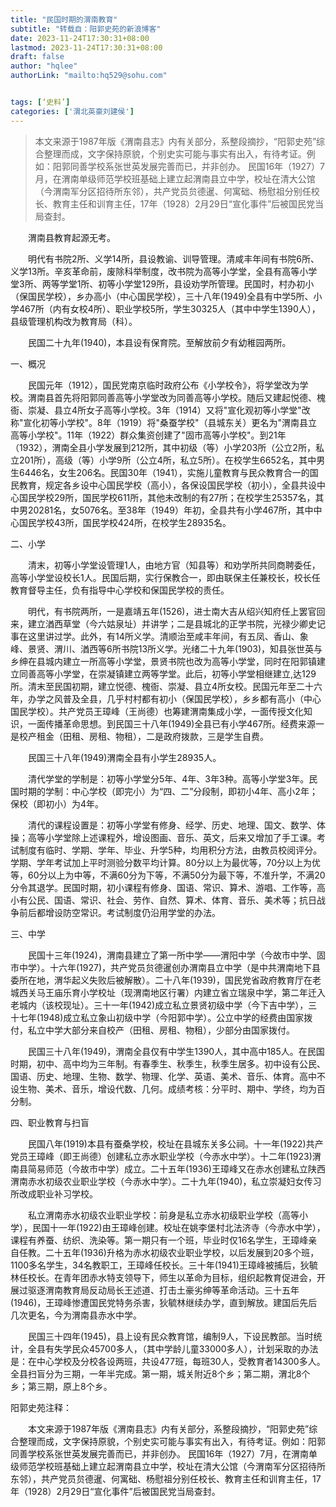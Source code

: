 ```yaml
---
title: "民国时期的渭南教育"
subtitle: "转载自：阳郭史苑的新浪博客"
date: 2023-11-24T17:30:31+08:00
lastmod: 2023-11-24T17:30:31+08:00
draft: false
author: "hqlee"
authorLink: "mailto:hq529@sohu.com"


tags: [‘史料’]
categories: ['渭北英豪刘建侯']
---
```


> 本文来源于1987年版《渭南县志》内有关部分，系整段摘抄，“阳郭史苑”综合整理而成，文字保持原貌，个别史实可能与事实有出入，有待考证。例如：阳郭同善学校系张世英发展完善而已，并非创办。
民国16年（1927）7月，在渭南单级师范学校班基础上建立起渭南县立中学，校址在清大公馆（今渭南军分区招待所东邻），共产党员贠德暹、何寓础、杨慰祖分别任校长、教育主任和训育主任，17年（1928）2月29日“宣化事件”后被国民党当局查封。


　　渭南县教育起源无考。

　　明代有书院2所、义学14所，县设教谕、训导管理。清咸丰年间有书院6所、义学13所。辛亥革命前，废除科举制度，改书院为高等小学堂，全县有高等小学堂3所、两等学堂1所、初等小学堂129所，县设劝学所管理。民国时，村办初小（保国民学校），乡办高小（中心国民学校），三十八年(1949)全县有中学5所、小学467所（内有女校4所）、职业学校5所，学生30325人（其中中学生1390人），县级管理机构改为教育局（科）。

　　民国二十九年(1940)，本县设有保育院。至解放前夕有幼稚园两所。


一、概况

　　民国元年（1912），国民党南京临时政府公布《小学校令》，将学堂改为学校。渭南县首先将阳郭同善高等小学堂改为同善高等小学校。随后又建起悦德、槐衙、崇凝、县立4所女子高等小学校。3年（1914）又将"宣化观初等小学堂"改称"宣化初等小学校"。8年（1919）将"桑蚕学校"（县城东关）更名为"渭南县立高等小学校"。11年（1922）群众集资创建了"固市高等小学校"。到21年（1932），渭南全县小学发展到212所，其中初级（等）小学203所（公立2所，私立201所），高级（等）小学9所（公立4所，私立5所）。在校学生6652名，其中男生6446名，女生206名。民国30年（1941），实施儿童教育与民众教育合一的国民教育，规定各乡设中心国民学校（高小），各保设国民学校（初小），全县共设中心国民学校29所，国民学校611所，其他未改制的有27所；在校学生25357名，其中男20281名，女5076名。至38年（1949）年初，全县共有小学467所，其中中心国民学校43所，国民学校424所，在校学生28935名。


二、小学

　　清末，初等小学堂设管理1人，由地方官（知县等）和劝学所共同商聘委任，高等小学堂设校长1人。民国后期，实行保教合一，即由联保主任兼校长，校长任教育督导主任，负有指导中心学校和保国民学校的责任。

　　明代，有书院两所，一是嘉靖五年(1526)，进士南大吉从绍兴知府任上罢官回来，建立湭西草堂（今六姑泉址）并讲学；二是县城北的正学书院，光禄少卿史记事在这里讲过学。此外，有14所义学。清顺治至咸丰年间，有五凤、香山、象峰、景贤、渭川、湭西等6所书院13所义学。光绪二十九年(1903)，知县张世英与乡绅在县城内建立一所高等小学堂，景贤书院也改为高等小学堂，同时在阳郭镇建立同善高等小学堂，在崇凝镇建立两等学堂。此后，初等小学堂相继建立,达129所。清末至民国初期，建立悦德、槐衙、崇凝、县立4所女校。民国元年至二十六年，办学之风普及全县，几乎村村都有初小（保国民学校），乡乡都有高小（中心国民学校）。共产党员王璋峰（王尚德）也筹建渭南集成小学，一面传授文化知识，一面传播革命思想。到民国三十八年(1949)全县已有小学467所。经费来源一是校产租金（田租、房租、物租），二是政府拨款，三是学生自费。

　　民国三十八年(1949)渭南全县有小学生28935人。

　　清代学堂的学制是：初等小学堂分5年、4年、3年3种。高等小学堂3年。民国时期的学制：中心学校（即完小）为“四、二”分段制，即初小4年、高小2年；保校（即初小）为4年。

　　清代的课程设置是：初等小学堂有修身、经学、历史、地理、国文、数学、体操；高等小学堂除上述课程外，增设图画、音乐、英文，后来又增加了手工课。考试制度有临时、学期、学年、毕业、升学5种，均用积分方法，由教员校阅评分。学期、学年考试加上平时测验分数平均计算。80分以上为最优等，70分以上为优等，60分以上为中等，不满60分为下等，不满50分为最下等，不准升学，不满20分令其退学。民国时期，初小课程有修身、国语、常识、算术、游唱、工作等，高小有公民、国语、常识、社会、劳作、自然、算术、体育、音乐、美术等；抗日战争前后都增设防空常识。考试制度仍沿用学堂的办法。


三、中学

　　民国十三年(1924)，渭南县建立了第一所中学——渭阳中学（今故市中学、固市中学）。十六年(1927)，共产党员贠德暹创办渭南县立中学（是中共渭南地下县委所在地，渭华起义失败后被解散）。二十八年(1939)，国民党省政府教育厅在老城西关马王庙乐育小学校址（现渭南地区行署）内建立省立瑞泉中学，第二年迁入老城内（该校现址）。三十一年(1942)成立私立景贤初级中学（今下吉中学），三十七年(1948)成立私立象山初级中学（今阳郭中学）。公立中学的经费由国家拨付，私立中学大部分来自校产（田租、房租、物租），少部分由国家拨付。

　　民国三十八年(1949)，渭南全县仅有中学生1390人，其中高中185人。在民国时期，初中、高中均为三年制。有春季生、秋季生，秋季生居多。初中设有公民、国语、历史、地理、生物、数学、物理、化学、英语、美术、音乐、体育。高中不设生物、美术、音乐，增设代数、几何。成绩考核：分平时、期中、学终，均为百分制。


四、职业教育与扫盲

　　民国八年(1919)本县有蚕桑学校，校址在县城东关多公祠。十一年(1922)共产党员王璋峰（即王尚德）创建私立赤水职业学校（今赤水中学）。十二年(1923)渭南县简易师范（今故市中学）成立。二十五年(1936)王璋峰又在赤水创建私立陕西渭南赤水初级农业职业学校（今赤水中学）。二十九年(1940)，私立崇凝妇女传习所改成职业补习学校。

　　私立渭南赤水初级农业职业学校：前身是私立赤水初级职业学校（高等小学），民国十一年(1922)由王璋峰创建。校址在姚李堡村北法济寺（今赤水中学），课程有养蚕、纺织、洗染等。第一期只有一个班，毕业时仅16名学生，王璋峰亲自任教。二十五年(1936)升格为赤水初级农业职业学校，以后发展到20多个班，1100多名学生，34名教职工，王璋峰任校长。三十年(1941)王璋峰被捕后，狄毓林任校长。在青年团赤水特支领导下，师生以革命为目标，组织起教育促进会，开展过驱逐渭南教育局反动局长王述道、打击土豪劣绅等革命活动。三十五年(1946)，王璋峰惨遭国民党特务杀害，狄毓林继续办学，直到解放。建国后先后几次更名，今为渭南县赤水中学。

　　民国三十四年(1945)，县上设有民众教育馆，编制9人，下设民教部。当时统计，全县有失学民众45700多人，（其中学龄儿童33000多人），计划采取的办法是：在中心学校及分校各设两班，共设477班，每班30人，受教育者14300多人。全县扫盲分为三期，一年半完成。第一期，城关附近8个乡；第二期，渭北8个乡；第三期，原上8个乡。



阳郭史苑注释：


　　本文来源于1987年版《渭南县志》内有关部分，系整段摘抄，“阳郭史苑”综合整理而成，文字保持原貌，个别史实可能与事实有出入，有待考证。例如：阳郭同善学校系张世英发展完善而已，并非创办。
民国16年（1927）7月，在渭南单级师范学校班基础上建立起渭南县立中学，校址在清大公馆（今渭南军分区招待所东邻），共产党员贠德暹、何寓础、杨慰祖分别任校长、教育主任和训育主任，17年（1928）2月29日“宣化事件”后被国民党当局查封。
 

